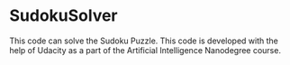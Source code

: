 # SudokuSolver
This code can solve the Sudoku Puzzle. This code is developed with the help of Udacity as a part of the Artificial Intelligence Nanodegree course.
